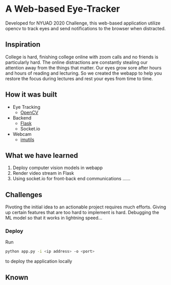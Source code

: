 # A Web-based Eye-Tracker
Developed for NYUAD 2020 Challenge, this web-based application utilize opencv to track eyes and send notifications to the browser when distracted.

## Inspiration
College is hard, finishing college online with zoom calls and no friends is particularly hard. The online distractions are constantly stealing our attention away from the things that matter. Our eyes grow sore after hours and hours of reading and lecturing. So we created the webapp to help you restore the focus during lectures and rest your eyes from time to time.

## How it was built

* Eye Tracking
  * [OpenCV](https://opencv.org/)
* Backend
  * [Flask](https://flask.palletsprojects.com/)
  * Socket.io
* Webcam
  * [imutils](https://pypi.org/project/imutils/)

## What we have learned
1. Deploy computer vision models in webapp
2. Render video stream in Flask
3. Using socket.io for front-back end communications
......

## Challenges
Pivoting the initial idea to an actionable project requires much efforts. Giving up certain features that are too hard to implement is hard. Debugging the ML model so that it works in lightning speed...


### Deploy
Run
```bash
python app.py -i <ip address> -o <port>
```
to deploy the application locally

## Known